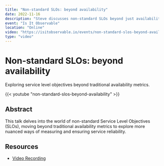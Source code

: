 ```yaml
---
title: "Non-standard SLOs: beyond availability"
date: 2022-11-16
description: "Steve discusses non-standard SLOs beyond just availability"
event: "Is It Observable"
location: "Online"
video: "https://isitobservable.io/events/non-standard-slos-beyond-availability"
type: "video"
---
```


# Non-standard SLOs: beyond availability

Exploring service level objectives beyond traditional availability metrics.

{{< youtube "non-standard-slos-beyond-availability" >}}

## Abstract

This talk delves into the world of non-standard Service Level Objectives (SLOs), moving beyond traditional availability metrics to explore more nuanced ways of measuring and ensuring service reliability.

## Resources

- [Video Recording](https://isitobservable.io/events/non-standard-slos-beyond-availability) 